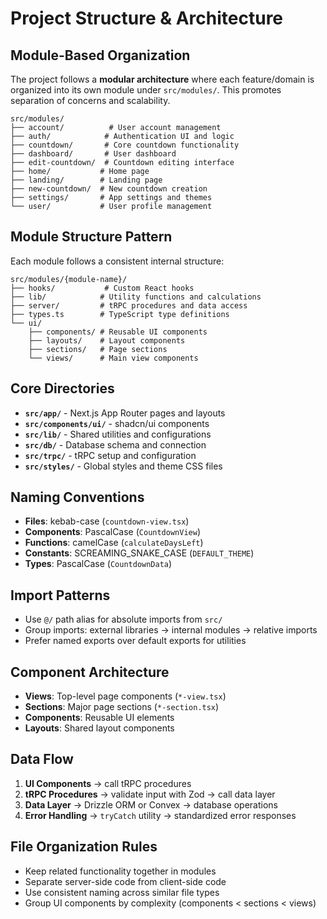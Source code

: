 # Project Structure & Architecture

## Module-Based Organization

The project follows a **modular architecture** where each feature/domain is organized into its own module under `src/modules/`. This promotes separation of concerns and scalability.

```
src/modules/
├── account/          # User account management
├── auth/            # Authentication UI and logic
├── countdown/       # Core countdown functionality
├── dashboard/       # User dashboard
├── edit-countdown/  # Countdown editing interface
├── home/           # Home page
├── landing/        # Landing page
├── new-countdown/  # New countdown creation
├── settings/       # App settings and themes
└── user/           # User profile management
```

## Module Structure Pattern

Each module follows a consistent internal structure:

```
src/modules/{module-name}/
├── hooks/           # Custom React hooks
├── lib/            # Utility functions and calculations
├── server/         # tRPC procedures and data access
├── types.ts        # TypeScript type definitions
└── ui/
    ├── components/ # Reusable UI components
    ├── layouts/    # Layout components
    ├── sections/   # Page sections
    └── views/      # Main view components
```

## Core Directories

- **`src/app/`** - Next.js App Router pages and layouts
- **`src/components/ui/`** - shadcn/ui components
- **`src/lib/`** - Shared utilities and configurations
- **`src/db/`** - Database schema and connection
- **`src/trpc/`** - tRPC setup and configuration
- **`src/styles/`** - Global styles and theme CSS files

## Naming Conventions

- **Files**: kebab-case (`countdown-view.tsx`)
- **Components**: PascalCase (`CountdownView`)
- **Functions**: camelCase (`calculateDaysLeft`)
- **Constants**: SCREAMING_SNAKE_CASE (`DEFAULT_THEME`)
- **Types**: PascalCase (`CountdownData`)

## Import Patterns

- Use `@/` path alias for absolute imports from `src/`
- Group imports: external libraries → internal modules → relative imports
- Prefer named exports over default exports for utilities

## Component Architecture

- **Views**: Top-level page components (`*-view.tsx`)
- **Sections**: Major page sections (`*-section.tsx`)
- **Components**: Reusable UI elements
- **Layouts**: Shared layout components

## Data Flow

1. **UI Components** → call tRPC procedures
2. **tRPC Procedures** → validate input with Zod → call data layer
3. **Data Layer** → Drizzle ORM or Convex → database operations
4. **Error Handling** → `tryCatch` utility → standardized error responses

## File Organization Rules

- Keep related functionality together in modules
- Separate server-side code from client-side code
- Use consistent naming across similar file types
- Group UI components by complexity (components < sections < views)
